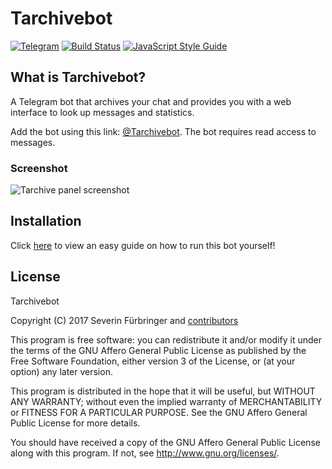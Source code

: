 # Tarchivebot

[![Telegram](https://img.shields.io/badge/Telegram-%40Tarchivebot-blue.svg?logo=data%3Aimage/png%3Bbase64%2CiVBORw0KGgoAAAANSUhEUgAAABEAAAAOCAYAAADJ7fe0AAAABmJLR0QA/wD/AP%2BgvaeTAAAACXBIWXMAAAsTAAALEwEAmpwYAAAAB3RJTUUH4QgLFTIm0y0eUAAAAk1JREFUKM%2BFU0trFEEQ/qp39pGdTbLmsYFNRMFHBDHEi6AePETB/AG9CBEPgj/Bg3jxF%2BQm3hUEwYuieJFA9CSBiIQIIYZk83Az%2B8jOTM90T3d5WDcmq8QqGrq66qv6uqsa%2BI8s/QwP2bVQZ0Jle71Q31XafGxFyRYdlWA3UBhyMwCAltSjILqSFmJKEO4QwQUABr443cBGqFHMpwEAQ24GXqhu5tOpWwK4BOA8M8PzYxxzMxBEkNpu7oMXt4P9veerXD3QD6UylVgbHWtjVWK4GSj%2Bulbjhh9zrA3H2iShMo8cAHi1tEunitnBzWZ8oT/nzDB4xqH2TZmBxFrsNCRqrQhnykX0ZFJgBhjQcWIWyAvVVJrEDUGYFoQJHHolQt2PsF0PkXYETpb6kE4R7J%2BAYLupJskL1HLOEWfRzgwAEIIQqQQVL4AvFfrdLEYHC3AE7ccAgLVc7cunS2J11z8ntbkaJeYtg40Fo7on8b3SQEsq9LlZHB8uQAjAgg%2BpJf7U5ntAmNlZXKvPtmT8ICUIA709KA%2B4sMz/HIHY8P1SIfNMdA6aUoOIkkYQzQoixDqp9WRTe0wAM8N2LQaw3oje/MXk8/IOEmsHUkQfar7M%2BTJeGR8bvHhipH%2Bsm4Vhrg672RIAiIOOy%2BMj8GNuCkFzxhjEOpELK1tPtMVty6gxt1vODFiLdx2c6K4wPVk2ljGvEvMNwPN71yeejhQyL0NtriXM8/Z3F5Wxr4/8dO8X1osv5pZOd%2BwftfY0r1SD/EZDPt7ci1Y3mrLc8f8CMxFKKFmjT3wAAAAASUVORK5CYII%3D)](https://t.me/Tarchivebot)
[![Build Status](https://travis-ci.org/PROGRADE-Tech/Tarchivebot.svg?branch=master)](https://travis-ci.org/PROGRADE-Tech/Tarchivebot)
[![JavaScript Style Guide](https://img.shields.io/badge/code_style-standard-brightgreen.svg)](https://standardjs.com)

## What is Tarchivebot?
A Telegram bot that archives your chat and provides you with a web interface to look up messages and statistics.

Add the bot using this link: [@Tarchivebot](https://t.me/Tarchivebot). The bot requires read access to messages.
### Screenshot
![Tarchive panel screenshot](https://github.com/PROGRADE-Tech/Tarchivebot/raw/master/screenshot.png)

## Installation
Click [here](https://github.com/PROGRADE-Tech/Tarchivebot/blob/master/docs/Installation.md) to view an easy guide on how to run this bot yourself!

## License
Tarchivebot

Copyright (C) 2017 Severin Fürbringer and [contributors](https://github.com/PROGRADE-Tech/Tarchivebot/blob/master/CONTRIBUTORS.md)

This program is free software: you can redistribute it and/or modify
it under the terms of the GNU Affero General Public License as
published by the Free Software Foundation, either version 3 of the
License, or (at your option) any later version.

This program is distributed in the hope that it will be useful,
but WITHOUT ANY WARRANTY; without even the implied warranty of
MERCHANTABILITY or FITNESS FOR A PARTICULAR PURPOSE.  See the
GNU Affero General Public License for more details.

You should have received a copy of the GNU Affero General Public License
along with this program.  If not, see <http://www.gnu.org/licenses/>.
